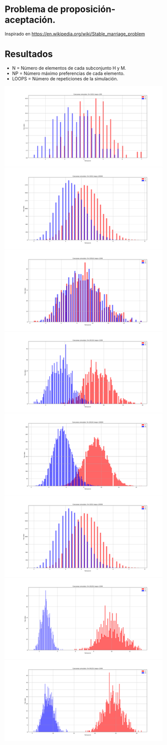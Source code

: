# Problema de proposición-aceptación. 
Inspirado en https://en.wikipedia.org/wiki/Stable_marriage_problem

# Resultados

- N = Número de elementos de cada subconjunto H y M.
- NP = Número máximo preferencias de cada elemento.
- LOOPS = Número de repeticiones de la simulación.


![](https://github.com/Lotrox/proposal/raw/master/results/sim_10-5-200.png)
![](https://github.com/Lotrox/proposal/raw/master/results/sim_10-5-20000.png)
![](https://github.com/Lotrox/proposal/raw/master/results/sim_100-4-1000.png)
![](https://github.com/Lotrox/proposal/raw/master/results/sim_20-10-1000.png)
![](https://github.com/Lotrox/proposal/raw/master/results/sim_20-10-10000.png)
![](https://github.com/Lotrox/proposal/raw/master/results/sim_10-5-20000.png)
![](https://github.com/Lotrox/proposal/raw/master/results/sim_20-20-1000.png)
![](https://github.com/Lotrox/proposal/raw/master/results/sim_50-25-1000.png)
